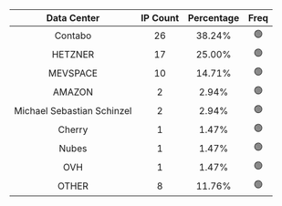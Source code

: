 | Data Center | IP Count | Percentage | Freq |
|:------------:|:--------:|:-----------:|:-----:|
| Contabo | 26 | 38.24% | 🟢 |
| HETZNER | 17 | 25.00% | 🟢 |
| MEVSPACE | 10 | 14.71% | 🟢 |
| AMAZON | 2 | 2.94% | 🟢 |
| Michael Sebastian Schinzel | 2 | 2.94% | 🟢 |
| Cherry | 1 | 1.47% | 🟢 |
| Nubes | 1 | 1.47% | 🟢 |
| OVH | 1 | 1.47% | 🟢 |
| OTHER | 8 | 11.76% | 🟢 |